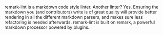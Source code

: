 remark-lint is a markdown code style linter.
  Another linter? Yes.
  Ensuring the markdown you (and contributors) write is of great quality will provide better rendering
  in all the different markdown parsers, and makes sure less refactoring is needed afterwards.
  remark-lint is built on remark, a powerful markdown processor powered by plugins.